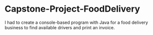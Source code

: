 # Capstone-Project-FoodDelivery
I had to create a console-based program with Java for a food delivery business to find available drivers and print an invoice.
